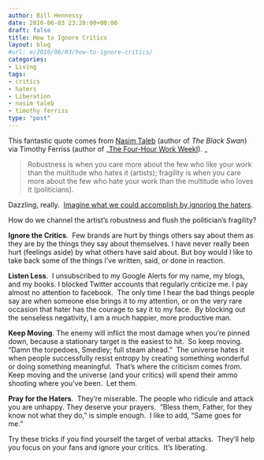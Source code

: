 ```yaml
---
author: Bill Hennessy
date: 2010-06-03 23:28:00+00:00
draft: false
title: How to Ignore Critics
layout: blog
#url: e/2010/06/03/how-to-ignore-critics/
categories:
- Living
tags:
- critics
- haters
- Liberation
- nasim taleb
- timothy ferriss
type: "post"
---
```


This fantastic quote comes from [Nasim Taleb](https://twitter.com/nntaleb) (author of _The Black Swan_) via Timothy Ferriss (author of _[The Four-Hour Work WeekI](https://twitter.com/nntaleb)). _


> Robustness is when you care more about the few who like your work than the multitude who hates it (artists); fragility is when you care more about the few who hate your work than the multitude who loves it (politicians).


Dazzling, really.  [Imagine what we could accomplish by ignoring the haters](https://feedproxy.google.com/~r/timferriss/~3/pCsj3XVENi0/).

How do we channel the artist’s robustness and flush the politician’s fragility?

**Ignore the Critics**.  Few brands are hurt by things others say about them as they are by the things they say about themselves. I have never really been hurt (feelings aside) by what others have said about. But boy would I like to take back some of the things I’ve written, said, or done in reaction.

**Listen Less**.  I unsubscribed to my Google Alerts for my name, my blogs, and my books. I blocked Twitter accounts that regularly criticize me. I pay almost no attention to facebook.  The only time I hear the bad things people say are when someone else brings it to my attention, or on the very rare occasion that hater has the courage to say it to my face.  By blocking out the senseless negativity, I am a much happier, more productive man.

**Keep Moving**. The enemy will inflict the most damage when you’re pinned down, because a stationary target is the easiest to hit.  So keep moving.  “Damn the torpedoes, Smedley; full steam ahead.”  The universe hates it when people successfully resist entropy by creating something wonderful or doing something meaningful.  That’s where the criticism comes from.  Keep moving and the universe (and your critics) will spend their ammo shooting where you’ve been.  Let them.

**Pray for the Haters**.  They’re miserable. The people who ridicule and attack you are unhappy. They deserve your prayers.  “Bless them, Father, for they know not what they do,” is simple enough.  I like to add, “Same goes for me.”

Try these tricks if you find yourself the target of verbal attacks.  They’ll help you focus on your fans and ignore your critics.  It’s liberating.
